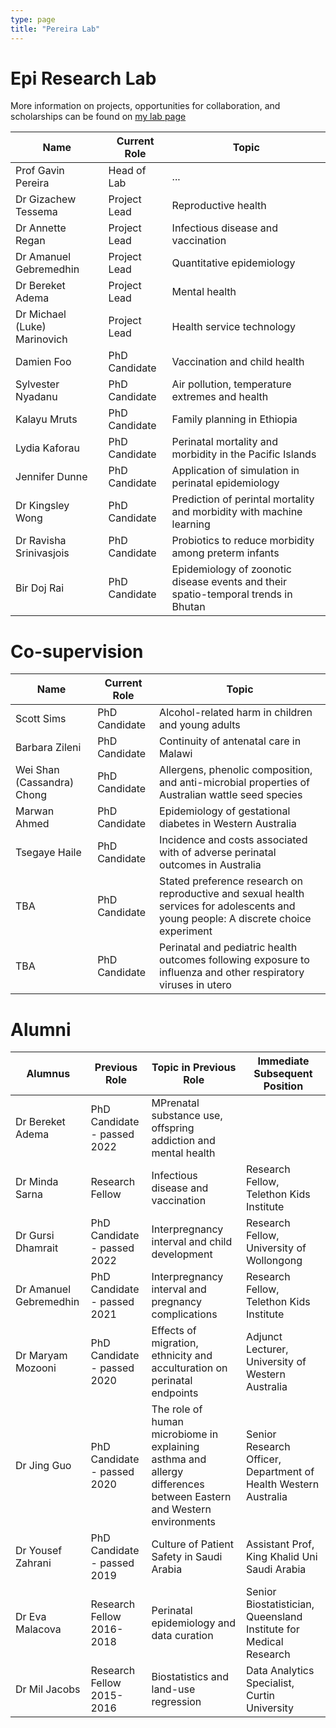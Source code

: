 ```yaml
---
type: page
title: "Pereira Lab"
---
```


# Epi Research Lab

More information on projects, opportunities for collaboration, and scholarships can be found on [my lab page](https://pereiralab.github.io/)

| Name | Current Role | Topic |
| --------------- | --------------- | --------------- |
| Prof Gavin Pereira | Head of Lab | ... |
| Dr Gizachew Tessema | Project Lead | Reproductive health|
| Dr Annette Regan | Project Lead  | Infectious disease and vaccination|
| Dr Amanuel Gebremedhin | Project Lead | Quantitative epidemiology |
| Dr Bereket Adema | Project Lead | Mental health |
| Dr Michael (Luke) Marinovich | Project Lead  | Health service technology |
| Damien Foo | PhD Candidate  | Vaccination and child health |
| Sylvester Nyadanu | PhD Candidate  | Air pollution, temperature extremes and health |
| Kalayu Mruts | PhD Candidate  | Family planning in Ethiopia |
| Lydia Kaforau | PhD Candidate  | Perinatal mortality and morbidity in the Pacific Islands |
| Jennifer Dunne | PhD Candidate  | Application of simulation in perinatal epidemiology |
| Dr Kingsley Wong | PhD Candidate  | Prediction of perintal mortality and morbidity with machine learning |
| Dr Ravisha Srinivasjois | PhD Candidate | Probiotics to reduce morbidity among preterm infants |
| Bir Doj Rai | PhD Candidate | Epidemiology of zoonotic disease events and their spatio-temporal trends in Bhutan |

# Co-supervision

| Name | Current Role | Topic |
| --------------- | --------------- | --------------- |
| Scott Sims| PhD Candidate  | Alcohol-related harm in children and young adults |
| Barbara Zileni | PhD Candidate | Continuity of antenatal care in Malawi |
| Wei Shan (Cassandra) Chong | PhD Candidate | Allergens, phenolic composition, and anti-microbial properties of Australian wattle seed species |
| Marwan Ahmed | PhD Candidate | Epidemiology of gestational diabetes in Western Australia |
| Tsegaye Haile | PhD Candidate  | Incidence and costs associated with of adverse perinatal outcomes in Australia |
| TBA | PhD Candidate  | Stated preference research on reproductive and sexual health services for adolescents and young people: A discrete choice experiment |
| TBA | PhD Candidate  | Perinatal and pediatric health outcomes following exposure to influenza and other respiratory viruses in utero |

# Alumni

| Alumnus | Previous Role| Topic in Previous Role | Immediate Subsequent Position |
| --------------- | --------------- | --------------- | --------------- |
| Dr Bereket Adema | PhD Candidate - passed 2022 | MPrenatal substance use, offspring addiction and mental health |
| Dr Minda Sarna| Research Fellow  | Infectious disease and vaccination |Research Fellow, Telethon Kids Institute|
| Dr Gursi Dhamrait | PhD Candidate - passed 2022 | Interpregnancy interval and child development | Research Fellow, University of Wollongong |
| Dr Amanuel Gebremedhin | PhD Candidate - passed 2021 | Interpregnancy interval and pregnancy complications| Research Fellow, Telethon Kids Institute|
| Dr Maryam Mozooni | PhD Candidate - passed 2020 | Effects of migration, ethnicity and acculturation on perinatal endpoints | Adjunct Lecturer, University of Western Australia |
| Dr Jing Guo | PhD Candidate - passed 2020 | The role of human microbiome in explaining asthma and allergy differences between Eastern and Western environments | Senior Research Officer, Department of Health Western Australia |
| Dr Yousef Zahrani	| PhD Candidate - passed 2019 | Culture of Patient Safety in Saudi Arabia | Assistant Prof, King Khalid Uni Saudi Arabia |
| Dr Eva Malacova | Research Fellow 2016-2018 | Perinatal epidemiology and data curation | Senior Biostatistician, Queensland Institute for Medical Research |
| Dr Mil Jacobs | Research Fellow 2015-2016 | Biostatistics and land-use regression | Data Analytics Specialist, Curtin University |
